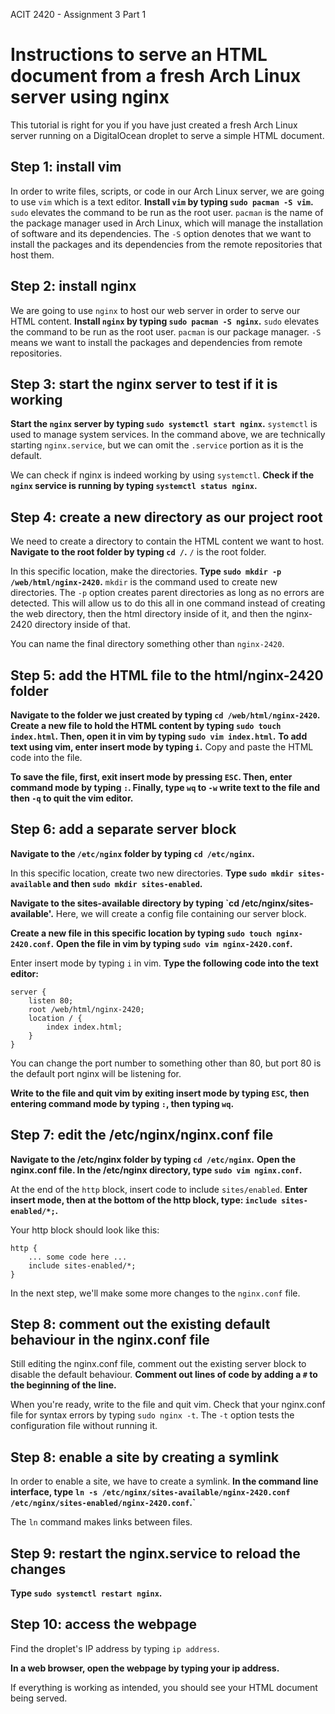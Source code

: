 ACIT 2420 - Assignment 3 Part 1
# Instructions to serve an HTML document from a fresh Arch Linux server using nginx
This tutorial is right for you if you have just created a fresh Arch Linux server running on a DigitalOcean droplet to serve a simple HTML document.

## Step 1: install vim
In order to write files, scripts, or code in our Arch Linux server, we are going to use `vim` which is a text editor. 
**Install `vim` by typing `sudo pacman -S vim`.**
`sudo` elevates the command to be run as the root user. `pacman` is the name of the package manager used in Arch Linux, which will manage the installation of software and its dependencies. The `-S` option denotes that we want to install the packages and its dependencies from the remote repositories that host them. 

## Step 2: install nginx
We are going to use `nginx` to host our web server in order to serve our HTML content.
**Install `nginx` by typing `sudo pacman -S nginx`.**
`sudo` elevates the command to be run as the root user. `pacman` is our package manager. `-S` means we want to install the packages and dependencies from remote repositories. 

## Step 3: start the nginx server to test if it is working
**Start the `nginx` server by typing `sudo systemctl start nginx`.**
`systemctl` is used to manage system services. In the command above, we are technically starting `nginx.service`, but we can omit the `.service` portion as it is the default. 

We can check if nginx is indeed working by using `systemctl`.
**Check if the `nginx` service is running by typing `systemctl status nginx`.**

## Step 4: create a new directory as our project root 
We need to create a directory to contain the HTML content we want to host.
**Navigate to the root folder by typing `cd /`.**
`/` is the root folder. 

In this specific location, make the directories.
**Type `sudo mkdir -p /web/html/nginx-2420`.**
`mkdir` is the command used to create new directories. 
The `-p` option creates parent directories as long as no errors are detected. This will allow us to do this all in one command instead of creating the web directory, then the html directory inside of it, and then the nginx-2420 directory inside of that.

You can name the final directory something other than `nginx-2420`.

## Step 5: add the HTML file to the html/nginx-2420 folder
**Navigate to the folder we just created by typing `cd /web/html/nginx-2420`.** 
**Create a new file to hold the HTML content by typing `sudo touch index.html`. Then, open it in vim by typing `sudo vim index.html`.**
**To add text using vim, enter insert mode by typing `i`.**
Copy and paste the HTML code into the file.

**To save the file, first, exit insert mode by pressing `ESC`. Then, enter command mode by typing `:`. Finally, type `wq` to `-w` write text to the file and then `-q` to quit the vim editor.**

## Step 6: add a separate server block
**Navigate to the `/etc/nginx` folder by typing `cd /etc/nginx`.**

In this specific location, create two new directories.
**Type `sudo mkdir sites-available` and then `sudo mkdir sites-enabled`.**

**Navigate to the sites-available directory by typing `cd /etc/nginx/sites-available'.**
Here, we will create a config file containing our server block.

**Create a new file in this specific location by typing `sudo touch nginx-2420.conf`.**
**Open the file in vim by typing `sudo vim nginx-2420.conf`.**

Enter insert mode by typing `i` in vim.
**Type the following code into the text editor:**
```
server {
    listen 80;
    root /web/html/nginx-2420;
    location / {
        index index.html;
    }
}
```
You can change the port number to something other than 80, but port 80 is the default port nginx will be listening for.

**Write to the file and quit vim by exiting insert mode by typing `ESC`, then entering command mode by typing `:`, then typing `wq`.**

## Step 7: edit the /etc/nginx/nginx.conf file
**Navigate to the /etc/nginx folder by typing `cd /etc/nginx`.**
**Open the nginx.conf file. In the /etc/nginx directory, type `sudo vim nginx.conf`.**

At the end of the `http` block, insert code to include `sites/enabled`.
**Enter insert mode, then at the bottom of the http block, type: `include sites-enabled/*;`.**

Your http block should look like this:
```
http {
    ... some code here ...
    include sites-enabled/*;
}
```
In the next step, we'll make some more changes to the `nginx.conf` file.

## Step 8: comment out the existing default behaviour in the nginx.conf file
Still editing the nginx.conf file, comment out the existing server block to disable the default behaviour.
**Comment out lines of code by adding a `#` to the beginning of the line.**

When you're ready, write to the file and quit vim. 
Check that your nginx.conf file for syntax errors by typing `sudo nginx -t`. 
The `-t` option tests the configuration file without running it.

## Step 8: enable a site by creating a symlink
In order to enable a site, we have to create a symlink.
**In the command line interface, type `ln -s /etc/nginx/sites-available/nginx-2420.conf /etc/nginx/sites-enabled/nginx-2420.conf`.`**

The `ln` command makes links between files.

## Step 9: restart the nginx.service to reload the changes
**Type `sudo systemctl restart nginx`.**

## Step 10: access the webpage
Find the droplet's IP address by typing `ip address`.

**In a web browser, open the webpage by typing your ip address.**

If everything is working as intended, you should see your HTML document being served. 
